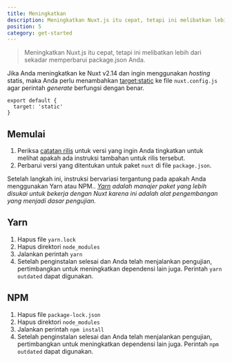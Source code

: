 ```yaml
---
title: Meningkatkan
description: Meningkatkan Nuxt.js itu cepat, tetapi ini melibatkan lebih dari sekadar memperbarui package.json Anda.
position: 5
category: get-started
---
```


> Meningkatkan Nuxt.js itu cepat, tetapi ini melibatkan lebih dari sekadar memperbarui package.json Anda.

Jika Anda meningkatkan ke Nuxt v2.14 dan ingin menggunakan _hosting_ statis, maka Anda perlu menambahkan [target:static](/docs/2.x/features/deployment-targets#static-hosting) ke file `nuxt.config.js` agar perintah _generate_ berfungsi dengan benar.

```js{}[nuxt.config.js]
export default {
  target: 'static'
}
```

## Memulai

1. Periksa [catatan rilis](/guide/release-notes) untuk versi yang ingin Anda tingkatkan untuk melihat apakah ada instruksi tambahan untuk rilis tersebut.
2. Perbarui versi yang ditentukan untuk paket `nuxt` di file `package.json`.

Setelah langkah ini, instruksi bervariasi tergantung pada apakah Anda menggunakan Yarn atau NPM.. _[Yarn](https://yarnpkg.com/en/docs/usage) adalah manajer paket yang lebih disukai untuk bekerja dengan Nuxt karena ini adalah alat pengembangan yang menjadi dasar pengujian._

## Yarn

1. Hapus file `yarn.lock`
2. Hapus direktori `node_modules`
3. Jalankan perintah `yarn`
4. Setelah penginstalan selesai dan Anda telah menjalankan pengujian, pertimbangkan untuk meningkatkan dependensi lain juga. Perintah `yarn outdated` dapat digunakan.

## NPM

1. Hapus file `package-lock.json`
2. Hapus direktori `node_modules`
3. Jalankan perintah `npm install`
4. Setelah penginstalan selesai dan Anda telah menjalankan pengujian, pertimbangkan untuk meningkatkan dependensi lain juga. Perintah `npm outdated` dapat digunakan.
